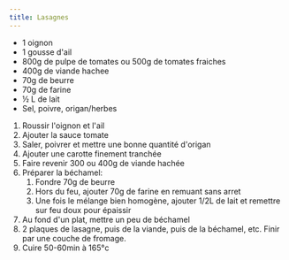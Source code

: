 ```yaml
---
title: Lasagnes
---
```


-   1 oignon
-   1 gousse d'ail
-   800g de pulpe de tomates ou 500g de tomates fraiches
-   400g de viande hachee
-   70g de beurre
-   70g de farine
-   ½ L de lait
-   Sel, poivre, origan/herbes

1.  Roussir l'oignon et l'ail
2.  Ajouter la sauce tomate
3.  Saler, poivrer et mettre une bonne quantité d'origan
4.  Ajouter une carotte finement tranchée
5.  Faire revenir 300 ou 400g de viande hachée
6.  Préparer la béchamel:
    1.  Fondre 70g de beurre
    2.  Hors du feu, ajouter 70g de farine en remuant sans arret
    3.  Une fois le mélange bien homogène, ajouter 1/2L de lait et
        remettre sur feu doux pour épaissir
7.  Au fond d'un plat, mettre un peu de béchamel
8.  2 plaques de lasagne, puis de la viande, puis de la béchamel, etc.
    Finir par une couche de fromage.
9.  Cuire 50-60min à 165°c
